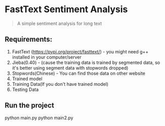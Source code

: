 # FastText Sentiment Analysis

> A simple sentiment analysis for long text

## Requirements:
1. FastText (https://pypi.org/project/fasttext/) - you might need g++ installed in your computer/server
2. Jieba(0.40) - (cause the training data is trained by segmented data, so it's better using segment data with stopwords dropped)
3. Stopwords(Chinese) - You  can find those data on other website
4. Trained model
5. Training Data(If you don't have trained model)
6. Testing Data

## Run the project
python main.py
python main2.py
